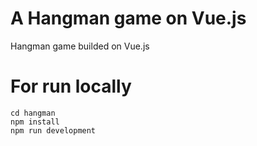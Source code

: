 # A Hangman game on Vue.js

Hangman game builded on Vue.js

# For run locally

```
cd hangman
npm install
npm run development
```
